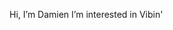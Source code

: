Hi, I’m Damien
I’m interested in Vibin'


<!---
Dami-Adebambo/Dami-Adebambo is a ✨ special ✨ repository because its `README.md` (this file) appears on your GitHub profile.
You can click the Preview link to take a look at your changes.
--->
